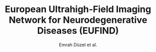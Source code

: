 ---
cat: ciel
subcat: ciclops
bestof: false
author: Emrah Düzel et al.
title: European Ultrahigh‐Field Imaging Network for Neurodegenerative Diseases (EUFIND)
journal: Alzheimer's \& Dementia - Diagnosis, Assessment \& Disease Monitoring
year: 2019
type: article
url: https -//onlinelibrary.wiley.com/doi/abs/10.1016/j.dadm.2019.04.010
doi: 10.1016/j.dadm.2019.04.010
---
